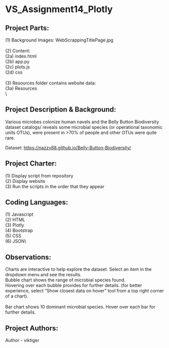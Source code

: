 # VS_Assignment14_Plotly


## **Project Parts:**
(1) Background Images: WebScrappingTitlePage.jpg\
\
(2) Content:\
(2a) index.html\
(2b) app.py\
(2c) plots.js\
(2d) css\
\
(3) Resources folder contains website data:\
(3a) Resources\
\
## **Project Description & Background:**
Various microbes colonize human navels and the Belly Button Biodiversity dataset catalogs/ reveals some microbial species (or operational taxonomic units OTUs), were present in >70% of people and other OTUs were quite rare.

Dataset: https://nazzy88.github.io/Belly-Button-Biodiversity/

## **Project Charter:**
(1) Display script from repository\
(2) Display website\
(3) Run the scripts in the order that they appear

## **Coding Languages:**
(1) Javascript\
(2) HTML\
(3) Plotly\
(4) Bootstrap\
(5) CSS\
(6) JSON\

## **Observations:**
Charts are interactive to help explore the dataset. Select an item in the dropdown menu and see the results.
\
Bubble chart shows the range of microbial species found. \
Hovering over each bubble provides for further details. (for better experience, select “Show closest data on hover” tool from a top right corner of a chart). \
\
Bar chart shows 10 dominant microbial species. Hover over each bar for further details.

## **Project Authors:**
Author - viktiger
